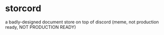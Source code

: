 # storcord
a badly-designed document store on top of discord (meme, not production ready, NOT PRODUCTION READY)
